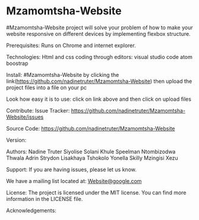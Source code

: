 # Mzamomtsha-Website
#Mzamomtsha-Website project will solve your problem of how to make your website responsive on different devices
by implementing flexbox structure. 

Prerequisites:
Runs on Chrome and internet explorer.

Technologies:
Html and css coding through editors: 
visual studio code
atom
boostrap

Install:
#Mzamomtsha-Website 
by clicking the link(https://github.com/nadinetruter/Mzamomtsha-Website)
then upload the project files into a file on your pc

Look how easy it is to use:
click on link above and then click on upload files

Contribute:
Issue Tracker: https://github.com/nadinetruter/Mzamomtsha-Website/issues

Source Code: https://github.com/nadinetruter/Mzamomtsha-Website

Version:

Authors:
Nadine Truter
Siyolise Solani
Khule Speelman
Ntombizodwa Thwala
Adrin Strydon
Lisakhaya Tshokolo
Yonella Skilly
Mzingisi Xezu

Support:
If you are having issues, please let us know.

We have a mailing list located at: Website@google.com

License:
The project is licensed under the MIT license. You can find more information in the LICENSE file.

Acknowledgements:

